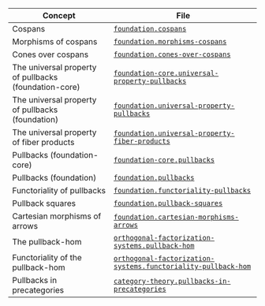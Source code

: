 | Concept                                               | File                                                                                                                            |
| ----------------------------------------------------- | ------------------------------------------------------------------------------------------------------------------------------- |
| Cospans                                               | [`foundation.cospans`](foundation.cospans.md)                                                                                   |
| Morphisms of cospans                                  | [`foundation.morphisms-cospans`](foundation.morphisms-cospans.md)                                                               |
| Cones over cospans                                    | [`foundation.cones-over-cospans`](foundation.cones-over-cospan-diagrams.md)                                                     |
| The universal property of pullbacks (foundation-core) | [`foundation-core.universal-property-pullbacks`](foundation-core.universal-property-pullbacks.md)                               |
| The universal property of pullbacks (foundation)      | [`foundation.universal-property-pullbacks`](foundation.universal-property-pullbacks.md)                                         |
| The universal property of fiber products              | [`foundation.universal-property-fiber-products`](foundation.universal-property-fiber-products.md)                               |
| Pullbacks (foundation-core)                           | [`foundation-core.pullbacks`](foundation-core.pullbacks.md)                                                                     |
| Pullbacks (foundation)                                | [`foundation.pullbacks`](foundation.pullbacks.md)                                                                               |
| Functoriality of pullbacks                            | [`foundation.functoriality-pullbacks`](foundation.functoriality-pullbacks.md)                                                   |
| Pullback squares                                      | [`foundation.pullback-squares`](foundation.pullback-squares.md)                                                                 |
| Cartesian morphisms of arrows                         | [`foundation.cartesian-morphisms-arrows`](foundation.cartesian-morphisms-arrows.md)                                             |
| The pullback-hom                                      | [`orthogonal-factorization-systems.pullback-hom`](orthogonal-factorization-systems.pullback-hom.md)                             |
| Functoriality of the pullback-hom                     | [`orthogonal-factorization-systems.functoriality-pullback-hom`](orthogonal-factorization-systems.functoriality-pullback-hom.md) |
| Pullbacks in precategories                            | [`category-theory.pullbacks-in-precategories`](category-theory.pullbacks-in-precategories.md)                                   |
